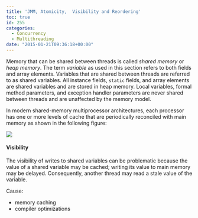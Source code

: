 ```yaml
---
title: 'JMM, Atomicity,  Visibility and Reordering'
toc: true
id: 255
categories:
  - Concurrency
  - Multithreading
date: "2015-01-21T09:36:18+00:00"
---
```


Memory that can be shared between threads is called _shared memory_ or _heap memory_. The term _variable_ as used in this section refers to both fields and array elements. Variables that are shared between threads are referred to as shared variables. All instance fields, `static` fields, and array elements are shared variables and are stored in heap memory. Local variables, formal method parameters, and exception handler parameters are never shared between threads and are unaffected by the memory model.

In modern shared-memory multiprocessor architectures, each processor has one or more levels of cache that are periodically reconciled with main memory as shown in the following figure:

![](https://www.securecoding.cert.org/confluence/download/attachments/65340568/cache.jpg?version=1&amp;modificationDate=1305747075000&amp;api=v2)

#### Visibility

The visibility of writes to shared variables can be problematic because the value of a shared variable may be cached; writing its value to main memory may be delayed. Consequently, another thread may read a stale value of the variable.

Cause:

*   memory caching
*   compiler optimizations
&nbsp;
